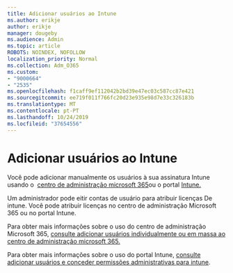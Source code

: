 ```yaml
---
title: Adicionar usuários ao Intune
ms.author: erikje
author: erikje
manager: dougeby
ms.audience: Admin
ms.topic: article
ROBOTS: NOINDEX, NOFOLLOW
localization_priority: Normal
ms.collection: Adm_O365
ms.custom:
- "9000664"
- "2535"
ms.openlocfilehash: f1caff9ef112042b2bd39e47ec03c587cc87e421
ms.sourcegitcommit: ee719f011f766fc20d23e935e98d7e33c326183b
ms.translationtype: MT
ms.contentlocale: pt-PT
ms.lasthandoff: 10/24/2019
ms.locfileid: "37654556"
---
```

# <a name="add-users-to-intune"></a>Adicionar usuários ao Intune

Você pode adicionar manualmente os usuários à sua assinatura Intune usando o  [centro de administração microsoft 365](https://admin.microsoft.com/)ou o portal [Intune.](https://portal.azure.com/#blade/Microsoft_Intune_DeviceSettings/ExtensionLandingBlade/overview)

Um administrador pode eitir contas de usuário para atribuir licenças De intune. Você pode atribuir licenças no centro de administração Microsoft 365 ou no portal Intune.

Para obter mais informações sobre o uso do centro de administração Microsoft 365, [consulte adicionar usuários individualmente ou em massa ao centro de administração microsoft 365.](https://support.office.com/article/Add-users-individually-or-in-bulk-to-Office-365-Admin-Help-1970f7d6-03b5-442f-b385-5880b9c256ec)

Para obter mais informações sobre o uso do portal Intune, [consulte adicionar usuários e conceder permissões administrativas para intune](https://docs.microsoft.com/en-us/intune/fundamentals/users-add).